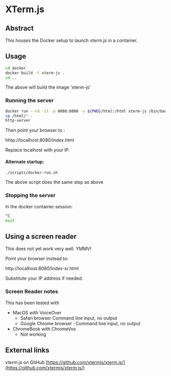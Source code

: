 # XTerm.js

## Abstract

This houses the Docker setup to launch xterm.js in a container.

## Usage

```bash
cd docker
docker build -t xterm-js .
cd ..
```

The above will build the image 'xterm-js'

### Running the server

```bash
docker run --rm -it -p 8080:8080 -v ${PWD}/html:/html xterm-js /bin/bash
cp /html/* .
http-server
```

Then point your browser to : 

hhtp://localhost:8080/index.html

Replace localhost with your IP.

#### Alternate startup:

```bash
./scripts/docker-run.sh
```

The above script does the same step as above

### Stopping the server

In the docker container session:

```bash
^C
exit
```


## Using a screen reader

This does not yet work very well. YMMV!

Point your browser instead to:

http://localhost:8080/index-sr.html

Substitute your IP address if needed.


### Screen Reader notes

This has been tested with  

- MacOS with VoiceOver
  * Safari browser Command line input, no output
  * Google Chrome browser : Command line input, no output
- ChromeBook with ChromeVox
  * Not working



## External links

xterm.js on GitHub
[https://github.com/xtermjs/xterm.js/](https://github.com/xtermjs/xterm.js/)